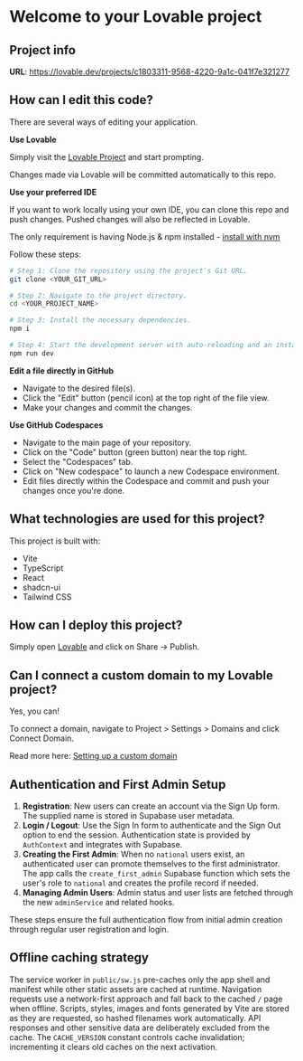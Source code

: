 # Welcome to your Lovable project

## Project info

**URL**: https://lovable.dev/projects/c1803311-9568-4220-9a1c-041f7e321277

## How can I edit this code?

There are several ways of editing your application.

**Use Lovable**

Simply visit the [Lovable Project](https://lovable.dev/projects/c1803311-9568-4220-9a1c-041f7e321277) and start prompting.

Changes made via Lovable will be committed automatically to this repo.

**Use your preferred IDE**

If you want to work locally using your own IDE, you can clone this repo and push changes. Pushed changes will also be reflected in Lovable.

The only requirement is having Node.js & npm installed - [install with nvm](https://github.com/nvm-sh/nvm#installing-and-updating)

Follow these steps:

```sh
# Step 1: Clone the repository using the project's Git URL.
git clone <YOUR_GIT_URL>

# Step 2: Navigate to the project directory.
cd <YOUR_PROJECT_NAME>

# Step 3: Install the necessary dependencies.
npm i

# Step 4: Start the development server with auto-reloading and an instant preview.
npm run dev
```

**Edit a file directly in GitHub**

- Navigate to the desired file(s).
- Click the "Edit" button (pencil icon) at the top right of the file view.
- Make your changes and commit the changes.

**Use GitHub Codespaces**

- Navigate to the main page of your repository.
- Click on the "Code" button (green button) near the top right.
- Select the "Codespaces" tab.
- Click on "New codespace" to launch a new Codespace environment.
- Edit files directly within the Codespace and commit and push your changes once you're done.

## What technologies are used for this project?

This project is built with:

- Vite
- TypeScript
- React
- shadcn-ui
- Tailwind CSS

## How can I deploy this project?

Simply open [Lovable](https://lovable.dev/projects/c1803311-9568-4220-9a1c-041f7e321277) and click on Share -> Publish.

## Can I connect a custom domain to my Lovable project?

Yes, you can!

To connect a domain, navigate to Project > Settings > Domains and click Connect Domain.

Read more here: [Setting up a custom domain](https://docs.lovable.dev/tips-tricks/custom-domain#step-by-step-guide)

## Authentication and First Admin Setup

1. **Registration**: New users can create an account via the Sign Up form. The supplied name is stored in Supabase user metadata.
2. **Login / Logout**: Use the Sign In form to authenticate and the Sign Out option to end the session. Authentication state is provided by `AuthContext` and integrates with Supabase.
3. **Creating the First Admin**: When no `national` users exist, an authenticated user can promote themselves to the first administrator. The app calls the `create_first_admin` Supabase function which sets the user's role to `national` and creates the profile record if needed.
4. **Managing Admin Users**: Admin status and user lists are fetched through the new `adminService` and related hooks.

These steps ensure the full authentication flow from initial admin creation through regular user registration and login.

## Offline caching strategy

The service worker in `public/sw.js` pre-caches only the app shell and manifest
while other static assets are cached at runtime. Navigation requests use a
network-first approach and fall back to the cached `/` page when offline.
Scripts, styles, images and fonts generated by Vite are stored as they are
requested, so hashed filenames work automatically. API responses and other
sensitive data are deliberately excluded from the cache. The `CACHE_VERSION`
constant controls cache invalidation; incrementing it clears old caches on the
next activation.
